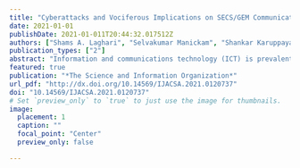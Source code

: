 ```yaml
---
title: "Cyberattacks and Vociferous Implications on SECS/GEM Communications in Industry 4.0 Ecosystem"
date: 2021-01-01
publishDate: 2021-01-011T20:44:32.017512Z
authors: ["Shams A. Laghari", "Selvakumar Manickam", "Shankar Karuppayah", "Ayman Al-Ani", "Shafiq Ul Rehman"]
publication_types: ["2"]
abstract: "Information and communications technology (ICT) is prevalent in almost every field of industrial production and manufacturing processes at present. A typical industry network consists of sensors, actuators, devices, and services to connect, track, and manage production processes to increase performance and boost productivity. The SEMI Equipment Communications Standard/Generic Equipment Model (SECS/GEM) is SEMI's Machine-to-Machine (M2M) protocol for equipment-to-host data communications. It is the most popular and profoundly used M2M communication protocol operating in the manufacturing industry. With Industry 4.0 as a guiding factor, connectivity to business networks is required for accessing real-time data whenever and wherever needed. This openness of connectivity raises security concerns as SECS/GEM protocol offers no security, which endangers exposing the manufacturing industries' business secrets and production processes. This paper discusses the key processes involved in SECS/GEM communications and how potential attackers can manipulate these processes to obtain illegal or unauthorized access. The experiments' results indicate that the SECS/GEM processes are entirely vulnerable to numerous attacks, including DoS attack, Replay attack, and False-Data-Injection-Attack. Thus, the future direction involves developing a prevention mechanism that aims at securing the SECS/GEM processes in the industrial network. This study's findings are useful as preliminary guidance for the infrastructure owners to plan for appropriate security measures to protect the industrial network."
featured: true
publication: "*The Science and Information Organization*"
url_pdf: "http://dx.doi.org/10.14569/IJACSA.2021.0120737"
doi: "10.14569/IJACSA.2021.0120737"
# Set `preview_only` to `true` to just use the image for thumbnails.
image:
  placement: 1
  caption: ""
  focal_point: "Center"
  preview_only: false

---
```


